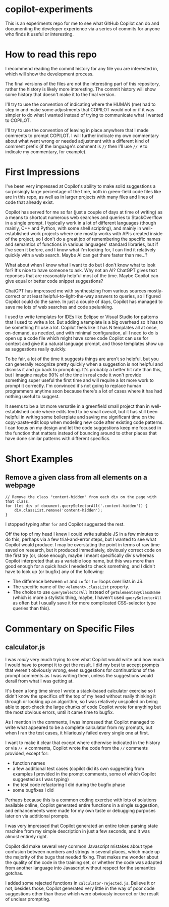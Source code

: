 # copilot-experiments

This is an experiments repo for me to see what GitHub Copilot can do and documenting the developer experience via a series of commits for anyone who finds it useful or interesting.


# How to read this repo

I recommend reading the commit history for any file you are interested in, which will show the development process.

The final versions of the files are not the interesting part of this repository, rather the history is likely more interesting. The commit history will show some history that doesn't make it to the final version.

I'll try to use the convention of indicating where the HUMAN (me) had to step in and make some adjustments that COPILOT would not or if it was simpler to do what I wanted instead of trying to communicate what I wanted to COPILOT.

I'll try to use the convention of leaving in place anywhere that I made comments to prompt COPILOT. I will further indicate my own commentary about what went wrong or needed adjustment with a different kind of comment prefix (if the language's comment is `//` then I'll use `// #` to indicate my commentary, for example).


# First Impressions

I've been very impressed at Copilot's ability to make solid suggestions a surprisingly large percentage of the time, both in green-field code files like are in this repo, as well as in larger projects with many files and lines of code that already exist.

Copilot has served for me so far (just a couple of days at time of writing) as a means to shortcut numerous web searches and queries to StackOverflow in a single prompt. I typically work in a lot of different languages (though mainly, C++ and Python, with some shell scripting), and mainly in well-established work projects where one mostly works with APIs created inside of the project, so I don't do a great job of remembering the specific names and semantics of functions in various languages' standard libraries, but if I've seen it before, and I know what I'm looking for, I can find it relatively quickly with a web search. Maybe AI can get there faster than me...?

What about when I know what I want to do but I don't know what to look for? It's nice to have someone to ask. Why not an AI? ChatGPT gives text reponses that are reasonably helpful most of the time. Maybe Copilot can give equal or better code snippet suggestions?

ChatGPT has impressed me with synthesizing from various sources mostly-correct or at least helpful-to-light-the-way answers to queries, so I figured Copilot could do the same. In just a couple of days, Copilot has managed to save me lots of web searches and code spelunking.

I used to write templates for IDEs like Eclipse or Visual Studio for patterns that I used to write a lot. But adding a template is a big overhead so it has to be something I'll use a lot. Copilot feels like it has N templates all at once, on-demand, as needed, and with minimal configuration, all I need to do is open up a code file which might have some code Copilot can use for context and give it a natural language prompt, and those templates show up as suggestions really quickly.

To be fair, a lot of the time it suggests things are aren't so helpful, but you can generally recognize pretty quickly when a suggestion is not helpful and dismiss it and go back to prompting. It's probably a better hit rate than this, but I imagine maybe 90% of the time in real code it won't provide something super useful the first time and will require a lot more work to prompt it correctly. I'm convinced it's not going to replace human programmers anytime soon because there's a lot of cases where it has had nothing useful to suggest.

It seems to be a lot more versatile in a greenfield small project than in well-established code where edits tend to be small overall, but it has still been helpful in writing some boilerplate and saving me significant time on the copy-paste-edit loop when modeling new code after existing code patterns. I can focus on my design and let the code suggestions keep me focused in the function that matters instead of bouncing around to other places that have done similar patterns with different specifics.


# Short Examples

## Remove a given class from all elements on a webpage

```
// Remove the class "content-hidden" from each div on the page with that class.
for (let div of document.querySelectorAll('.content-hidden')) {
    div.classList.remove('content-hidden');
}
```

I stopped typing after `for` and Copilot suggested the rest.

Off the top of my head I knew I could write suitable JS in a few minutes to do this, perhaps via a few trial-and-error steps, but I wanted to see what Copilot would produce. I may be overstating the point in terms of raw time saved on research, but it produced immediately, obviously correct code on the first try (or, close enough, maybe I meant specifically div's whereas Copilot interpreted that as a variable loop name, but this was more than good enough for a quick hack I needed to check something, and I didn't have to look up (or bugfix) any of the following:

- The difference between `of` and `in` for `for` loops over lists in JS.
- The specific name of the `<element>.classList` property.
- The choice to use `querySelectorAll` instead of `getElementsByClassName` (which is more a stylistic thing, maybe, I haven't used `querySelectorAll` as often but I usually save it for more complicated CSS-selector type queries than this).


# Commentary on Specific Files

## calculator.js

I was _really_ very much trying to see what Copilot would write and how much I would have to prompt it to get the result. I did my best to accept prompts that weren't obviously wrong, even suggestions for continuations of the prompt comments as I was writing them, unless the suggestions would derail from what I was getting at.

It's been a long time since I wrote a stack-based calculator exercise so I didn't know the specifics off the top of my head without really thinking it through or looking up an algorithm, so I was relatively unspoiled on being able to spot-check the large chunks of code Copilot wrote for anything but the most obvious errors, until it came time to bugfix.

As I mention in the comments, I was impressed that Copilot managed to write what appeared to be a complete calculator from my prompts, but when I ran the test cases, it hilariously failed every single one at first.

I want to make it clear that except where otherwise indicated in the history or via `// #` comments, Copilot wrote the code from the `//` comments provided, except for:

- function names
- a few additional test cases (copilot did its own suggesting from examples I provided in the prompt comments, some of which Copilot suggested as I was typing)
- the test code refactoring I did during the bugfix phase
- some bugfixes I did

Perhaps because this is a common coding exercise with lots of solutions available online, Copilot generated entire functions in a single suggestion, and enhancements were made for my own taste or debugging purposes later on via additional prompts.

I was very impressed that Copilot generated an entire token parsing state machine from my simple description in just a few seconds, and it was almost entirely right.

Copilot did make several very common Javascript mistakes about type confusion between numbers and strings in several places, which made up the majority of the bugs that needed fixing. That makes me wonder about the quality of the code in the training set, or whether the code was adapted from another language into Javascript without respect for the semantics gotchas.

I added some rejected functions in `calculator-rejected.js`. Believe it or not, besides those, Copilot generated very little in the way of poor code suggestions other than those which were obviously incorrect or the result of unclear prompting.
